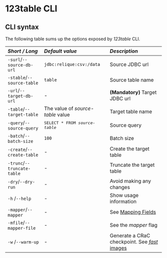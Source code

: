 # 123table CLI


## CLI syntax

The following table sums up the options exposed by _123table_ CLI.

|  *Short / Long*              | *Default value*                       | *Description*                       |
|  :-------------------------- |:------------------------------------- | :---------------------------------- |
|  `-surl`/`--source-db-url`   | `jdbc:relique:csv:/data`              | Source JDBC url                     |
|  `-stable`/`--source-table`  | `table`                               | Source table name                   |
|  `-url`/`--target-db-url`    | -                                     | **(Mandatory)** Target JDBC url     |
|  `-table`/`--target-table`   | The value of _source-table_ value     | Target table name                   |
|  `-query`/`--source-query`   | <tt>SELECT * FROM _source-table_</tt> | Source query                        |
|  `-batch`/`--batch-size`     | `100`                                 | Batch size                          |
|  `-create`/`--create-table`  | -                                     | Create the target table             |
|  `-trunc`/`--truncate-table` | -                                     | Truncate the target table           |
|  `-dry`/`--dry-run`          | -                                     | Avoid making any changes            |
|  `-h`  /`--help`             | -                                     | Show usage information              |
|  `-mapper`/`--mapper`        | -                                     | See [Mapping Fields](mapper.html)   |
|  `-mfile`/`--mapper-file`    | -                                     | See the _mapper_ flag               |
|  `-w`  /`--warm-up`          | -                                     | Generate a CRaC checkpoint. See [_fast_ images](flavours.html) |
